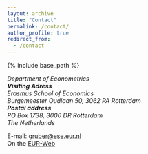 ```yaml
---
layout: archive
title: "Contact"
permalink: /contact/
author_profile: true
redirect_from:
  - /contact
---
```


{% include base_path %}

<address>
Department of Econometrics<br />
<p style="margin:0;line-height:0;height:0"></p>
<b>Visiting Adress</b><br />
Erasmus School of Economics<br /> 
Burgemeester Oudlaan 50, 3062 PA Rotterdam<br />
<p style="margin:0;line-height:0;height:0"></p>
<b>Postal address</b><br />
PO Box 1738, 3000 DR Rotterdam<br />
The Netherlands
</address>

E-mail: gruber@ese.eur.nl<br />
On the [EUR-Web](https://www.eur.nl/people/kathrin-gruber) 


